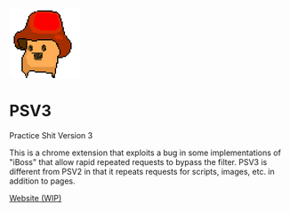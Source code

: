 ![logo](images/psv3icon.png?raw=true "Logo")
# PSV3
Practice Shit Version 3

This is a chrome extension that exploits a bug in some implementations of "iBoss" that allow rapid repeated requests to bypass the filter. PSV3 is different from PSV2 in that it repeats requests for scripts, images, etc. in addition to pages.

[Website (WIP)](http://ulyfm.github.io/PSV3/)